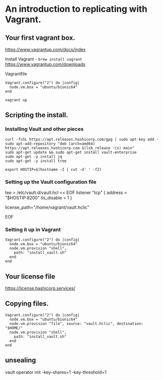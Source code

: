 # An introduction to replicating with Vagrant.

## Your first vagrant box.
https://www.vagrantup.com/docs/index

Install Vagrant - `brew install vagrant`
https://www.vagrantup.com/downloads

Vagrantfile

```
Vagrant.configure("2") do |config|
  node.vm.box = "ubuntu/bionic64"
end
```

`vagrant up`

## Scripting the install.

### Installing Vault and other pieces
```
curl -fsSL https://apt.releases.hashicorp.com/gpg | sudo apt-key add -
sudo apt-add-repository "deb [arch=amd64] https://apt.releases.hashicorp.com $(lsb_release -cs) main"
sudo apt-get update && sudo apt-get install vault-enterprise
sudo apt-get -y install jq
sudo apt-get -y install tree

export HOSTIP=$(hostname -I | cut -d' ' -f2)
```

### Setting up the Vault configuration file

tee > /etc/vault.d/vault.hcl << EOF
listener "tcp" {
  address = "$HOSTIP:8200"
  tls_disable = 1
}

license_path="/home/vagrant/vault.hclic"

EOF

### Setting it up in Vagrant

```
Vagrant.configure("2") do |config|
  node.vm.box = "ubuntu/bionic64"
  node.vm.provision "shell",
    path: "install_vault.sh"
  end
end
```

## Your license file

https://license.hashicorp.services/

## Copying files.

```
Vagrant.configure("2") do |config|
  node.vm.box = "ubuntu/bionic64"
  node.vm.provision "file", source: "vault.hclic", destination: "$HOME/"
  node.vm.provision "shell",
    path: "install_vault.sh"
  end
end
```



## unsealing 

vault operator init -key-shares=1 -key-threshold=1